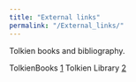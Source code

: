 ```yaml
---
title: "External links"
permalink: "/External_links/"
---
```


Tolkien books and bibliography.

TolkienBooks [1](http://www.tolkienbooks.net) Tolkien Library
[2](http://www.tolkienlibrary.com)